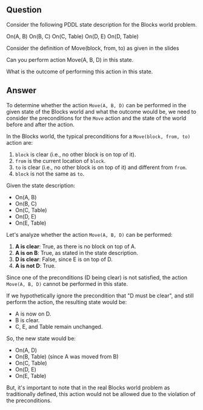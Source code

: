 ## Question  

Consider the following PDDL state description for the Blocks world problem.

On(A, B)
On(B, C)
On(C, Table)
On(D, E)
On(D, Table)

Consider the definition of Move(block, from, to) as given in the slides

Can you perform action Move(A, B, D) in this state.

What is the outcome of performing this action in this state.

## Answer

To determine whether the action `Move(A, B, D)` can be performed in the given state of the Blocks world and what the outcome would be, we need to consider the preconditions for the `Move` action and the state of the world before and after the action.

In the Blocks world, the typical preconditions for a `Move(block, from, to)` action are:
1. `block` is clear (i.e., no other block is on top of it).
2. `from` is the current location of `block`.
3. `to` is clear (i.e., no other block is on top of it) and different from `from`.
4. `block` is not the same as `to`.

Given the state description:
- On(A, B)
- On(B, C)
- On(C, Table)
- On(D, E)
- On(E, Table)

Let's analyze whether the action `Move(A, B, D)` can be performed:

1. **A is clear**: True, as there is no block on top of A.
2. **A is on B**: True, as stated in the state description.
3. **D is clear**: False, since E is on top of D.
4. **A is not D**: True.

Since one of the preconditions (D being clear) is not satisfied, the action `Move(A, B, D)` cannot be performed in this state.

If we hypothetically ignore the precondition that "D must be clear", and still perform the action, the resulting state would be:
- A is now on D.
- B is clear.
- C, E, and Table remain unchanged.

So, the new state would be:
- On(A, D)
- On(B, Table) (since A was moved from B)
- On(C, Table)
- On(D, E)
- On(E, Table)

But, it's important to note that in the real Blocks world problem as traditionally defined, this action would not be allowed due to the violation of the preconditions.

